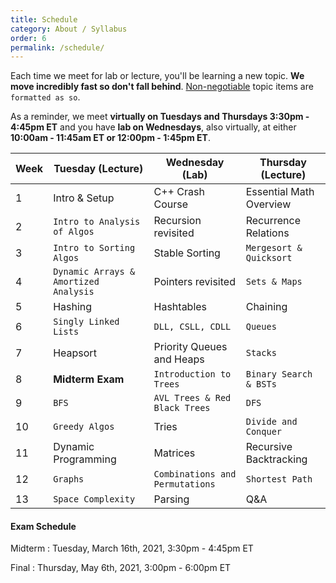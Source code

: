 ```yaml
---
title: Schedule
category: About / Syllabus
order: 6
permalink: /schedule/
---
```

Each time we meet for lab or lecture, you'll be learning a new topic. **We move incredibly fast so don't fall behind**. [Non-negotiable](/grading) topic items are `formatted as so`.

As a reminder, we meet **virtually on Tuesdays and Thursdays 3:30pm - 4:45pm ET** and you have **lab on Wednesdays**, also virtually, at either **10:00am - 11:45am ET or 12:00pm - 1:45pm ET**.

| Week | Tuesday (Lecture) | Wednesday (Lab) | Thursday (Lecture) |
| ----------- | ----------- | ----------- | ----------- |
| 1 | Intro & Setup | C++ Crash Course | Essential Math Overview |
| 2 | ` Intro to Analysis of Algos ` | Recursion revisited | Recurrence Relations |
| 3 | ` Intro to Sorting Algos ` | Stable Sorting | ` Mergesort & Quicksort ` |
| 4 | ` Dynamic Arrays & Amortized Analysis ` | Pointers revisited | ` Sets & Maps ` |
| 5 | Hashing | Hashtables | Chaining |
| 6 | ` Singly Linked Lists ` | ` DLL, CSLL, CDLL ` | ` Queues ` |
| 7 | Heapsort | Priority Queues and Heaps | ` Stacks ` |
| 8 | **Midterm Exam** | ` Introduction to Trees ` | ` Binary Search & BSTs ` |
| 9 | ` BFS ` | ` AVL Trees & Red Black Trees ` | ` DFS ` |
| 10 | ` Greedy Algos ` | Tries | ` Divide and Conquer ` |
| 11 | Dynamic Programming | Matrices | Recursive Backtracking |
| 12 | ` Graphs ` | ` Combinations and Permutations ` | ` Shortest Path ` |
| 13 | ` Space Complexity ` | Parsing | Q&A |

#### Exam Schedule
Midterm
: Tuesday, March 16th, 2021, 3:30pm - 4:45pm ET

Final
: Thursday, May 6th, 2021, 3:00pm - 6:00pm ET